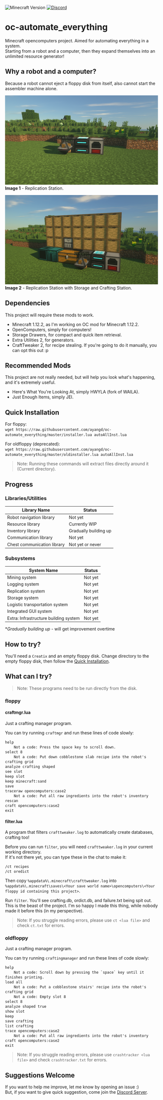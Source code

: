 ![Minecraft Version](https://img.shields.io/badge/minecraft%20version-1.12.2-green.svg) [![Discord](https://img.shields.io/discord/593706016156286979.svg?color=%237289da&logo=discord&logoColor=white)](https://discord.gg/YxHGxVs)

# oc-automate_everything
Minecraft opencomputers project. Aimed for automating everything in a system.\
Starting from a robot and a computer, then they expand themselves into an unlimited resource generator!

## Why a robot and a computer?
Because a robot cannot eject a floppy disk from itself, also cannot start the assembler machine alone.

![Replication Station](computer_minimal.png)\
**Image 1** - Replication Station.

![Full Station](computer_with_storage.png)\
**Image 2** - Replication Station with Storage and Crafting Station.

## Dependencies
This project will require these mods to work.
- Minecraft 1.12.2, as I'm working on OC mod for Minecraft 1.12.2.
- OpenComputers, simply for computers!
- Storage Drawers, for compact and quick item retrieval.
- Extra Utilities 2, for generators.
- CraftTweaker 2, for recipe stealing. If you're going to do it manually, you can opt this out :p

## Recommended Mods
This project are not really needed, but will help you look what's happening, and it's extremely useful.
- Here's What You're Looking At, simply HWYLA (fork of WAILA).
- Just Enough Items, simply JEI.

## Quick Installation
For floppy:\
```wget https://raw.githubusercontent.com/ayangd/oc-automate_everything/master/installer.lua autoAllInst.lua```

For oldfloppy (deprecated):\
```wget https://raw.githubusercontent.com/ayangd/oc-automate_everything/master/oldinstaller.lua autoAllInst.lua```

>Note: Running these commands will extract files directly around it (Current directory).

## Progress
### Libraries/Utilities
|Library Name|Status|
|-|-|
|Robot navigation library|Not yet|
|Resource library|Currently WIP|
|Inventory library|Gradually building up|
|Communication library|Not yet|
|Chest communication library|Not yet or never|

### Subsystems
|System Name|Status|
|-|-|
|Mining system|Not yet|
|Logging system|Not yet|
|Replication system|Not yet|
|Storage system|Not yet|
|Logistic transportation system|Not yet|
|Integrated GUI system|Not yet|
|Extra: Infrastructure building system|Not yet|

**Gradually building up* - will get improvement overtime

## How to try?
You'll need a `Creatix` and an empty floppy disk.
Change directory to the empty floppy disk, then follow the [Quick Installation](#quick-installation).

## What can I try?
>Note: These programs need to be run directly from the disk.

### floppy

#### craftmgr.lua
Just a crafting manager program.

You can try running `craftmgr` and run these lines of code slowly:
```
help
    Not a code: Press the space key to scroll down.
select 8
	Not a code: Put down cobblestone slab recipe into the robot's crafting grid
analyze crafting shaped
see slot
keep slot
keep minecraft:sand
save
traceraw opencomputers:case2
	Not a code: Put all raw ingredients into the robot's inventory
rescan
craft opencomputers:case2
exit
```

#### filter.lua
A program that filters `crafttweaker.log` to automatically create databases, crafting too!

Before you can run `filter`, you will need `crafttweaker.log` in your current working directory.\
If it's not there yet, you can type these in the chat to make it:
```
/ct recipes
/ct oredict
```
Then copy `%appdata%\.minecraft\crafttweaker.log` into `%appdata%\.minecraft\saves\<Your save world name>\opencomputers\<Your floppy id containing this project>`.

Run `filter`. You'll see crafting.db, ordict.db, and failure.txt being spit out.\
This is the beast of the project. I'm so happy I made this thing, while nobody made it before this (in my perspective).

>Note: If you struggle reading errors, please use `ct <lua file>` and check `ct.txt` for errors.

### oldfloppy
Just a crafting manager program.

You can try running `craftingmanager` and run these lines of code slowly:
```
help
    Not a code: Scroll down by pressing the `space` key until it finishes printing.
load all
    Not a code: Put a cobblestone stairs' recipe into the robot's crafting grid
    Not a code: Empty slot 8
select 8
analyze shaped true
show slot
keep
save crafting
list crafting
trace opencomputers:case2
    Not a code: Put all raw ingredients into the robot's inventory
craft opencomputers:case2
exit
```
>Note: If you struggle reading errors, please use `crashtracker <lua file>` and check `crashtracker.txt` for errors.

## Suggestions Welcome
If you want to help me improve, let me know by opening an issue :)\
But, if you want to give quick suggestion, come join the [Discord Server](https://discord.gg/YxHGxVs).
